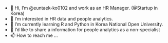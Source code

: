 - 👋 Hi, I’m @euntaek-ko0102 and work as an HR Manager. (@Startup in Korea)
- 👀 I’m interested in HR data and people analytics.
- 🌱 I’m currently learning R and Python in Korea National Open University.
- 💞️ I’d like to share a information for people analytics as a non-specialist
- 📫 How to reach me ...

<!---
euntaek-ko0102/euntaek-ko0102 is a ✨ special ✨ repository because its `README.md` (this file) appears on your GitHub profile.
You can click the Preview link to take a look at your changes.
--->
